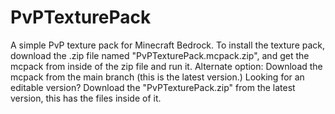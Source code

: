 # PvPTexturePack
A simple PvP texture pack for Minecraft Bedrock.
To install the texture pack, download the .zip file named "PvPTexturePack.mcpack.zip", and get the mcpack from inside of the zip file and run it.
Alternate option: Download the mcpack from the main branch (this is the latest version.)
Looking for an editable version? Download the "PvPTexturePack.zip" from the latest version, this has the files inside of it.
